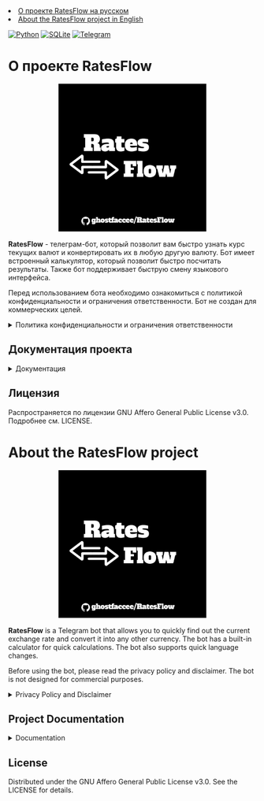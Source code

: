 <li><a href="#о-проекте-ratesflow">О проекте RatesFlow на русском</a></li>
<li><a href="#about-the-ratesflow-project">About the RatesFlow project in English</a></li>

[![Python](https://img.shields.io/badge/Python-3776AB?logo=python&logoColor=fff)](#)
[![SQLite](https://img.shields.io/badge/SQLite-%2307405e.svg?logo=sqlite&logoColor=white)](#)
[![Telegram](https://img.shields.io/badge/Telegram-2CA5E0?logo=telegram&logoColor=white)](#)

# О проекте RatesFlow 

<div align="center">
  <img src="assets/logo.jpg" width="300" height="300">
</div>

**RatesFlow** - телеграм-бот, который позволит вам быстро узнать курс текущих валют и конвертировать их в любую другую валюту. Бот имеет встроенный калькулятор, который позволит быстро посчитать результаты. Также бот поддерживает быструю смену языкового интерфейса.

Перед использованием бота необходимо ознакомиться с политикой конфиденциальности и ограничения ответственности. Бот не создан для коммерческих целей.

<details>
  <summary>Политика конфиденциальности и ограничения ответственности</summary>
  <ol>
     <li><a href="https://github.com/ghostfaccee/RatesFlow/blob/main/privacy_policy/ru_privacy_policy.md">На Русском</a></li>
     <li><a href="https://github.com/ghostfaccee/RatesFlow/blob/main/privacy_policy/en_privacy_policy.md">На Английском</a></li>
  </ol>
</details>

## Документация проекта

<details>
  <summary>Документация</summary>
  <ol>
     <li><a href="https://github.com/ghostfaccee/RatesFlow/blob/main/docs/ru-documentation.md">На Русском</a></li>
     <li><a href="https://github.com/ghostfaccee/RatesFlow/blob/main/docs/en-documentation.md">На Английском</a></li>
  </ol>
</details>

## Лицензия
Распространяется по лицензии GNU Affero General Public License v3.0. Подробнее см. LICENSE.


# About the RatesFlow project

<div align="center">
<img src="assets/logo.jpg" width="300" height="300">
</div>

**RatesFlow** is a Telegram bot that allows you to quickly find out the current exchange rate and convert it into any other currency. The bot has a built-in calculator for quick calculations. The bot also supports quick language changes.

Before using the bot, please read the privacy policy and disclaimer. The bot is not designed for commercial purposes.

<details>
    <summary>Privacy Policy and Disclaimer</summary>
    <ol>
    <li><a href="https://github.com/ghostfaccee/RatesFlow/blob/main/privacy_policy/ru_privacy_policy.md">In Russian</a></li>
    <li><a href="https://github.com/ghostfaccee/RatesFlow/blob/main/privacy_policy/en_privacy_policy.md">In English</a></li>
    </ol>
</details>

## Project Documentation

<details>
    <summary>Documentation</summary>
        <ol>
            <li><a href="https://github.com/ghostfaccee/RatesFlow/blob/main/docs/ru-documentation.md">In Russian</a></li>
            <li><a href="https://github.com/ghostfaccee/RatesFlow/blob/main/docs/en-documentation.md">English</a></li>
        </ol>
</details>

## License
Distributed under the GNU Affero General Public License v3.0. See the LICENSE for details.